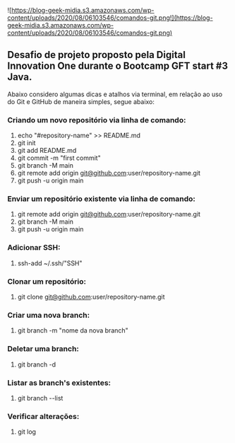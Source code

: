 ![https://blog-geek-midia.s3.amazonaws.com/wp-content/uploads/2020/08/06103546/comandos-git.png!](https://blog-geek-midia.s3.amazonaws.com/wp-content/uploads/2020/08/06103546/comandos-git.png)


## Desafio de projeto proposto pela Digital Innovation One durante o Bootcamp GFT start #3 Java.

Abaixo considero algumas dicas e atalhos via terminal, em relação ao uso do Git e GitHub de maneira simples, segue abaixo:

### Criando um novo repositório via linha de comando:

1. echo "#repository-name" >> README.md
2. git init
3. git add README.md
4. git commit -m "first commit"
5. git branch -M main
6. git remote add origin git@github.com:user/repository-name.git
7. git push -u origin main

### Enviar um repositório existente via linha de comando:

1. git remote add origin git@github.com:user/repository-name.git
2. git branch -M main
3. git push -u origin main

### Adicionar SSH:

1. ssh-add ~/.ssh/"SSH"

### Clonar um repositório:

1. git clone git@github.com:user/repository-name.git

### Criar uma nova branch:

1. git branch -m "nome da nova branch"

### Deletar uma branch:

1. git branch -d

### Listar as branch's existentes:

1. git branch --list

### Verificar alterações:

1. git log



